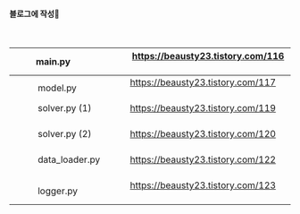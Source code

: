 


#### 블로그에 작성:blue_book:

<br>

&nbsp;  &nbsp;  &nbsp;  &nbsp;  main.py  &nbsp;  &nbsp;  &nbsp;  &nbsp;  &nbsp; &nbsp; &nbsp; | &nbsp; &nbsp; &nbsp; https://beausty23.tistory.com/116 &nbsp; &nbsp; &nbsp; 
--- | --- 
&nbsp;  &nbsp;  &nbsp;  &nbsp;  &nbsp;  model.py  &nbsp;  &nbsp;  &nbsp;  &nbsp;  &nbsp;  | &nbsp; &nbsp; &nbsp; https://beausty23.tistory.com/117 &nbsp; &nbsp; &nbsp; 
&nbsp;  &nbsp;  &nbsp;  &nbsp;  &nbsp;  solver.py (1)  &nbsp;  &nbsp;  &nbsp;  &nbsp;  &nbsp;  | &nbsp; &nbsp; &nbsp; https://beausty23.tistory.com/119 &nbsp; &nbsp; &nbsp; 
&nbsp;  &nbsp;  &nbsp;  &nbsp;  &nbsp;  solver.py (2)  &nbsp;  &nbsp;  &nbsp;  &nbsp;  &nbsp;  | &nbsp; &nbsp; &nbsp; https://beausty23.tistory.com/120 &nbsp; &nbsp; &nbsp; 
&nbsp;  &nbsp;  &nbsp;  &nbsp;  &nbsp;  data_loader.py  &nbsp;  &nbsp;  &nbsp;  &nbsp;  &nbsp;  | &nbsp; &nbsp; &nbsp; https://beausty23.tistory.com/122 &nbsp; &nbsp; &nbsp; 
&nbsp;  &nbsp;  &nbsp;  &nbsp;  &nbsp;  logger.py  &nbsp;  &nbsp;  &nbsp;  &nbsp;  &nbsp;  | &nbsp; &nbsp; &nbsp; https://beausty23.tistory.com/123 &nbsp; &nbsp; &nbsp; 
